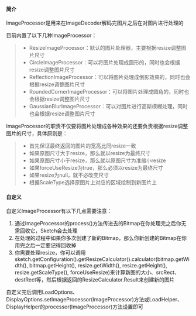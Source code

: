 #### 简介

ImageProcessor是用来在ImageDecoder解码完图片之后在对图片进行处理的

目前内置了以下几种ImageProcessor：
>* ResizeImageProcessor：默认的图片处理器，主要根据resize调整图片尺寸
>* CircleImageProcessor：可以将图片处理成圆形的，同时也会根据resize调整图片尺寸
>* ReflectionImageProcessor：可以将图片处理成倒影效果的，同时也会根据resize调整图片尺寸
>* RoundedCornerImageProcessor：可以将图片处理成圆角的，同时也会根据resize调整图片尺寸
>* GaussianBlurImageProcessor：可以对图片进行高斯模糊处理，同时也会根据resize调整图片尺寸

ImageProcessor的职责不仅要将图片处理成各种效果的还要负责根据resize调整图片的尺寸，具体原则是：
>* 首先保证最终返回的图片的宽高比同resize一致
>* 如果原图尺寸大于resize，那么就以resize为最终尺寸
>* 如果原图尺寸小于resize，那么就以原图尺寸为准缩小resize
>* 如果forceUseResize为true，那么必须以resize为最终尺寸
>* 如果resize为null，就不必改变尺寸
>* 根据ScaleType选择原图片上对应的区域绘制到新图片上

#### 自定义
自定义ImageProcessor有以下几点需要注意：

1. 通过ImageProcessor的process()方法传进去的Bitmap在你处理完之后你无需回收它，Sketch会去处理
2. 在处理的过程中如果你多次创建了新的Bitmap，那么你新创建的Bitmap在你用完之后一定要记得回收掉
3. 你需要处理resize，你可以调用sketch.getConfiguration().getResizeCalculator().calculator(bitmap.getWidth(), bitmap.getHeight(), resize.getWidth(), resize.getHeight(), resize.getScaleType(), forceUseResize)来计算新图的大小、srcRect、destRect等，然后根据返回的ResizeCalculator.Result来创建新的图片

自定义完后调用LoadOptions、DisplayOptions.setImageProcessor(ImageProcessor)方法或LoadHelper、DisplayHelper的processor(ImageProcessor)方法设置即可